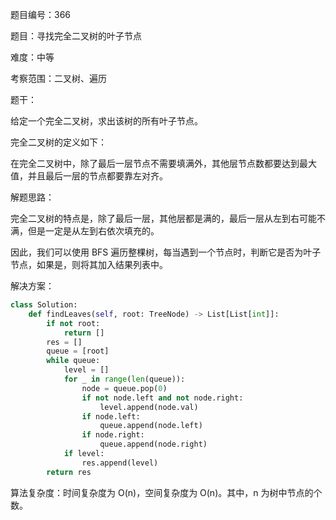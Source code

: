 题目编号：366

题目：寻找完全二叉树的叶子节点

难度：中等

考察范围：二叉树、遍历

题干：

给定一个完全二叉树，求出该树的所有叶子节点。

完全二叉树的定义如下：

在完全二叉树中，除了最后一层节点不需要填满外，其他层节点数都要达到最大值，并且最后一层的节点都要靠左对齐。

解题思路：

完全二叉树的特点是，除了最后一层，其他层都是满的，最后一层从左到右可能不满，但是一定是从左到右依次填充的。

因此，我们可以使用 BFS 遍历整棵树，每当遇到一个节点时，判断它是否为叶子节点，如果是，则将其加入结果列表中。

解决方案：

```python
class Solution:
    def findLeaves(self, root: TreeNode) -> List[List[int]]:
        if not root:
            return []
        res = []
        queue = [root]
        while queue:
            level = []
            for _ in range(len(queue)):
                node = queue.pop(0)
                if not node.left and not node.right:
                    level.append(node.val)
                if node.left:
                    queue.append(node.left)
                if node.right:
                    queue.append(node.right)
            if level:
                res.append(level)
        return res
```

算法复杂度：时间复杂度为 O(n)，空间复杂度为 O(n)。其中，n 为树中节点的个数。